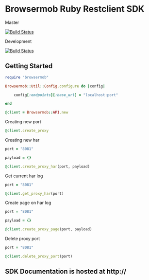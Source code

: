 Browsermob Ruby Restclient SDK
====

Master

[![Build Status](https://travis-ci.org/thamilton2014/browsermob_ruby.svg?branch=master)](https://travis-ci.org/thamilton2014/browsermob_ruby)

Development

[![Build Status](https://travis-ci.org/thamilton2014/browsermob_ruby.svg?branch=development)](https://travis-ci.org/thamilton2014/browsermob_ruby)

Getting Started
---

```ruby
require "browsermob"

Browsermob::Util::Config.configure do |config|

	config[:endpoints][:base_url] = "localhost:port"

end

@client = Browsermob::API.new
```

Creating new port

```ruby
@client.create_proxy
```

Creating new har
```ruby
port = "8081"

payload = {}

@client.create_proxy_har(port, payload)
```

Get current har log
```ruby
port = "8081"

@client.get_proxy_har(port)
```

Create page on har log
```ruby
port = "8081"

payload = {}

@client.create_proxy_page(port, payload)
```

Delete proxy port
```ruby
port = "8081"

@client.delete_proxy_port(port)
```

SDK Documentation is hosted at http://
---


